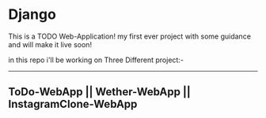 # Django

This is a TODO Web-Application! my first ever project with some guidance and will make it live soon!

in this repo i'll be working on Three Different project:-

---------------------------
ToDo-WebApp || Wether-WebApp || InstagramClone-WebApp
---------------------------


